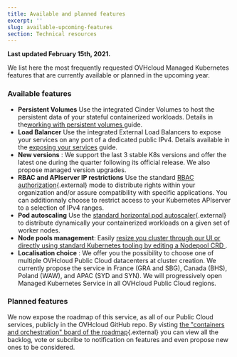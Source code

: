 ```yaml
---
title: Available and planned features
excerpt: ''
slug: available-upcoming-features
section: Technical resources
---
```


**Last updated February 15th, 2021.**

We list here the most frequently requested OVHcloud Managed Kubernetes features that are currently available or planned in the upcoming year.

### Available features

- **Persistent Volumes** Use the integrated Cinder Volumes to host the persistent data of your stateful containerized workloads. Details in the[working with persistent volumes ](../ovh-kubernetes-persistent-volumes/) guide.
- **Load Balancer** Use the integrated External Load Balancers to expose your services on any port of a dedicated public IPv4. Details available in the [exposing your services](../using-lb/) guide.
- **New versions** : We support the last 3 stable K8s versions and offer the latest one during the quarter following its official release. We also propose managed version upgrades.
- **RBAC and APIserver IP restrictions** Use the standard [RBAC authorization](https://kubernetes.io/docs/reference/access-authn-authz/rbac/){.external} mode to distribute rights within your organization and/or assure compatibility with specific applications. You can additionnaly choose to restrict access to your Kubernetes APIserver to a selection of IPv4 ranges.
- **Pod autoscaling** Use the  [standard horizontal pod autoscaler](https://kubernetes.io/docs/tasks/run-application/horizontal-pod-autoscale/){.external} to distribute dynamically your containerized workloads on a given set of worker nodes.
- **Node pools management**: Easily [resize you cluster through our UI or directly using standard Kubernetes tooling by editing a Nodepool CRD ](../node-pools-crd/) .
- **Localisation choice** : We offer you the possibility to choose one of multiple OVHcloud Public Cloud datacenters at cluster creation. We currently propose the service in France (GRA and SBG), Canada (BHS), Poland (WAW), and APAC (SYD and SYN). We will progressively open Managed Kubernetes Service in all OVHcloud Public Cloud regions.

### Planned features

We now expose the roadmap of this service, as all of our Public Cloud services, publicly in the OVHcloud GitHub repo.
By visting [the "containers and orchestration" board of the roadmap](https://github.com/ovh/public-cloud-roadmap/projects/1){.external} you can view all the backlog, vote or subcribe to notification on features and even propose new ones to be considered.

